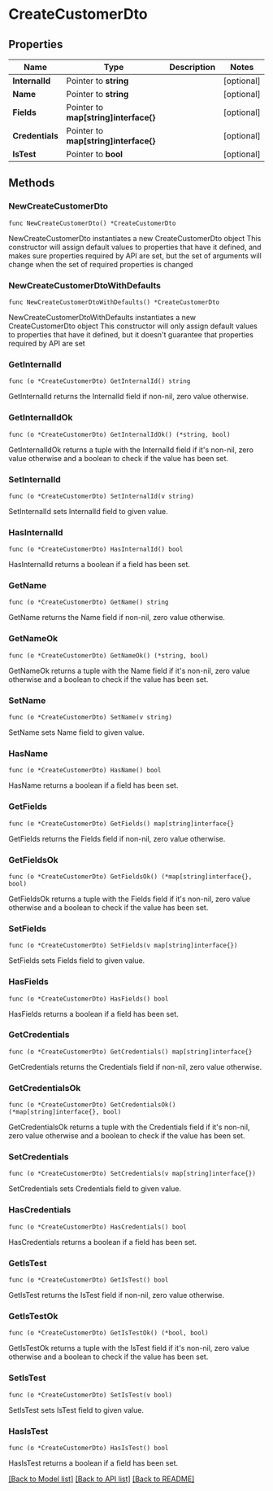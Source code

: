 # CreateCustomerDto

## Properties

Name | Type | Description | Notes
------------ | ------------- | ------------- | -------------
**InternalId** | Pointer to **string** |  | [optional] 
**Name** | Pointer to **string** |  | [optional] 
**Fields** | Pointer to **map[string]interface{}** |  | [optional] 
**Credentials** | Pointer to **map[string]interface{}** |  | [optional] 
**IsTest** | Pointer to **bool** |  | [optional] 

## Methods

### NewCreateCustomerDto

`func NewCreateCustomerDto() *CreateCustomerDto`

NewCreateCustomerDto instantiates a new CreateCustomerDto object
This constructor will assign default values to properties that have it defined,
and makes sure properties required by API are set, but the set of arguments
will change when the set of required properties is changed

### NewCreateCustomerDtoWithDefaults

`func NewCreateCustomerDtoWithDefaults() *CreateCustomerDto`

NewCreateCustomerDtoWithDefaults instantiates a new CreateCustomerDto object
This constructor will only assign default values to properties that have it defined,
but it doesn't guarantee that properties required by API are set

### GetInternalId

`func (o *CreateCustomerDto) GetInternalId() string`

GetInternalId returns the InternalId field if non-nil, zero value otherwise.

### GetInternalIdOk

`func (o *CreateCustomerDto) GetInternalIdOk() (*string, bool)`

GetInternalIdOk returns a tuple with the InternalId field if it's non-nil, zero value otherwise
and a boolean to check if the value has been set.

### SetInternalId

`func (o *CreateCustomerDto) SetInternalId(v string)`

SetInternalId sets InternalId field to given value.

### HasInternalId

`func (o *CreateCustomerDto) HasInternalId() bool`

HasInternalId returns a boolean if a field has been set.

### GetName

`func (o *CreateCustomerDto) GetName() string`

GetName returns the Name field if non-nil, zero value otherwise.

### GetNameOk

`func (o *CreateCustomerDto) GetNameOk() (*string, bool)`

GetNameOk returns a tuple with the Name field if it's non-nil, zero value otherwise
and a boolean to check if the value has been set.

### SetName

`func (o *CreateCustomerDto) SetName(v string)`

SetName sets Name field to given value.

### HasName

`func (o *CreateCustomerDto) HasName() bool`

HasName returns a boolean if a field has been set.

### GetFields

`func (o *CreateCustomerDto) GetFields() map[string]interface{}`

GetFields returns the Fields field if non-nil, zero value otherwise.

### GetFieldsOk

`func (o *CreateCustomerDto) GetFieldsOk() (*map[string]interface{}, bool)`

GetFieldsOk returns a tuple with the Fields field if it's non-nil, zero value otherwise
and a boolean to check if the value has been set.

### SetFields

`func (o *CreateCustomerDto) SetFields(v map[string]interface{})`

SetFields sets Fields field to given value.

### HasFields

`func (o *CreateCustomerDto) HasFields() bool`

HasFields returns a boolean if a field has been set.

### GetCredentials

`func (o *CreateCustomerDto) GetCredentials() map[string]interface{}`

GetCredentials returns the Credentials field if non-nil, zero value otherwise.

### GetCredentialsOk

`func (o *CreateCustomerDto) GetCredentialsOk() (*map[string]interface{}, bool)`

GetCredentialsOk returns a tuple with the Credentials field if it's non-nil, zero value otherwise
and a boolean to check if the value has been set.

### SetCredentials

`func (o *CreateCustomerDto) SetCredentials(v map[string]interface{})`

SetCredentials sets Credentials field to given value.

### HasCredentials

`func (o *CreateCustomerDto) HasCredentials() bool`

HasCredentials returns a boolean if a field has been set.

### GetIsTest

`func (o *CreateCustomerDto) GetIsTest() bool`

GetIsTest returns the IsTest field if non-nil, zero value otherwise.

### GetIsTestOk

`func (o *CreateCustomerDto) GetIsTestOk() (*bool, bool)`

GetIsTestOk returns a tuple with the IsTest field if it's non-nil, zero value otherwise
and a boolean to check if the value has been set.

### SetIsTest

`func (o *CreateCustomerDto) SetIsTest(v bool)`

SetIsTest sets IsTest field to given value.

### HasIsTest

`func (o *CreateCustomerDto) HasIsTest() bool`

HasIsTest returns a boolean if a field has been set.


[[Back to Model list]](../README.md#documentation-for-models) [[Back to API list]](../README.md#documentation-for-api-endpoints) [[Back to README]](../README.md)


